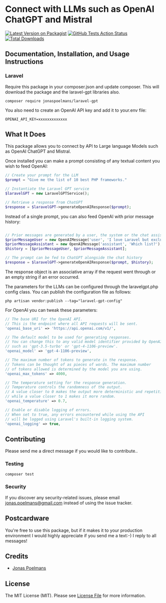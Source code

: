 # Connect with LLMs such as OpenAI ChatGPT and Mistral

[![Latest Version on Packagist](https://img.shields.io/packagist/v/jonaspoelmans/laravel-gpt.svg)](https://packagist.org/packages/jonaspoelmans/laravel-gpt)
[![GitHub Tests Action Status](https://img.shields.io/github/actions/workflow/status/jonaspoelmans/laravel-gpt/php.yml?branch=main&label=Tests)](https://github.com/jonaspoelmans/laravel-gpt/actions?query=workflow%3ATests+branch%3Amain)
[![Total Downloads](https://img.shields.io/packagist/dt/jonaspoelmans/laravel-gpt.svg?style=flat-square)](https://packagist.org/packages/jonaspoelmans/laravel-gpt)

## Documentation, Installation, and Usage Instructions

### Laravel
Require this package in your composer.json and update composer. This will download the package and the laravel-gpt libraries also.

    composer require jonaspoelmans/laravel-gpt

You also need to create an OpenAI API key and add it to your.env file:

    OPENAI_API_KEY=xxxxxxxxxxxxx

## What It Does
This package allows you to connect by API to Large language Models such as OpenAI ChatGPT and Mistral.

Once installed you can make a prompt consisting of any textual content you wish to feed OpenAI:

```php
// Create your prompt for the LLM
$prompt = "Give me the list of 10 best PHP frameworks."

// Instantiate the Laravel GPT service
$laravelGPT = new LaravelGPTService();

// Retrieve a response from ChatGPT
$response = $laravelGPT->generateOpenAIResponse($prompt);
```

Instead of a single prompt, you can also feed OpenAI with prior message history:

```php

// Prior messages are generated by a user, the system or the chat assistant
$priorMessageUser = new OpenAIMessage('user', 'I love Laravel but exclude it from the list.');
$priorMessageAssistant = new OpenAIMessage('assistant', 'Which list?');
$history = [$priorMessageUser, $priorMessageAssistant];

// The prompt can be fed to ChatGPT alongside the chat history
$response = $laravelGPT->generateOpenAIResponse($prompt, $history);

```

The response object is an associative array if the request went through or an empty string if an error occurred.

The parameters for the LLMs can be configured through the laravelgpt.php config class. You can publish the configuration file as follows:

    php artisan vendor:publish --tag="laravel-gpt-config" 

For OpenAI you can tweak these parameters:
```php
// The base URI for the OpenAI API.
// This is the endpoint where all API requests will be sent.
'openai_base_uri' => 'https://api.openai.com/v1/',

// The default model to be used for generating responses.
// You can change this to any valid model identifier provided by OpenAI,
// such as 'gpt-3.5-turbo' or 'gpt-4-1106-preview'.
'openai_model' => 'gpt-4-1106-preview',

// The maximum number of tokens to generate in the response.
// Tokens can be thought of as pieces of words. The maximum number
// of tokens allowed is determined by the model you are using.
'openai_max_tokens' => 4000,

// The temperature setting for the response generation.
// Temperature controls the randomness of the output.
// A value closer to 0 makes the output more deterministic and repetitive,
// while a value closer to 1 makes it more random.
'openai_temperature' => 0.7,

// Enable or disable logging of errors.
// When set to true, any errors encountered while using the API
// will be logged using Laravel's built-in logging system.
'openai_logging' => true,
```
## Contributing

Please send me a direct message if you would like to contribute..

### Testing

``` bash
composer test
```

### Security

If you discover any security-related issues, please email [jonas.poelmans@gmail.com](mailto:jonas.poelmans@gmail.com) instead of using the issue tracker.

## Postcardware

You're free to use this package, but if it makes it to your production environment I would highly appreciate if you send me a text:-) I reply to all messages!

## Credits

- [Jonas Poelmans](https://github.com/jonaspoelmans)

## License

The MIT License (MIT). Please see [License File](LICENSE.md) for more information.
